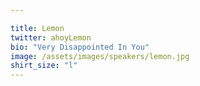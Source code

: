 ```yaml
---

title: Lemon
twitter: ahoyLemon
bio: "Very Disappointed In You"
image: /assets/images/speakers/lemon.jpg
shirt_size: "l"
---
```

